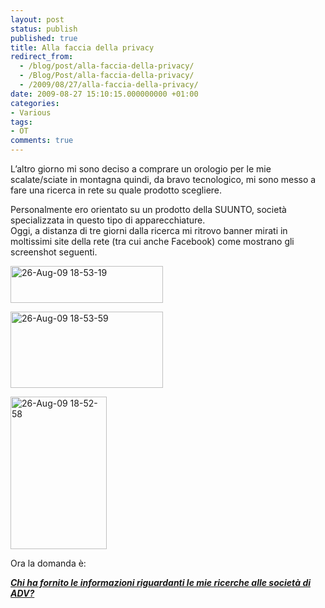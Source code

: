 ```yaml
---
layout: post
status: publish
published: true
title: Alla faccia della privacy
redirect_from: 
  - /blog/post/alla-faccia-della-privacy/
  - /Blog/Post/alla-faccia-della-privacy/
  - /2009/08/27/alla-faccia-della-privacy/
date: 2009-08-27 15:10:15.000000000 +01:00
categories:
- Various
tags:
- OT
comments: true
---
```

<p>L&rsquo;altro giorno mi sono deciso a comprare un orologio per le mie scalate/sciate in montagna quindi, da bravo tecnologico, mi sono messo a fare una ricerca in rete su quale prodotto scegliere.</p>
<p>Personalmente ero orientato su un prodotto della SUUNTO, societ&agrave; specializzata in questo tipo di apparecchiature.   <br />
Oggi, a distanza di tre giorni dalla ricerca mi ritrovo banner mirati in moltissimi site della rete (tra cui anche Facebook) come mostrano gli screenshot seguenti.</p>
<p><a href="http://imperugo.tostring.it/Content/Uploaded/image/26-Aug-09%2018-53-19_4.png" rel="shadowbox[Alla-faccia-della-privacy];options={counterType:'skip',continuous:true,animSequence:'sync'}"><img SinglelineIgnoreCase width="244" height="59" border="0" src="http://imperugo.tostring.it/Content/Uploaded/image/26-Aug-09%2018-53-19_thumb_1.png" alt="26-Aug-09 18-53-19" title="26-Aug-09 18-53-19" style="border: 0px none ; display: inline;" singlelineignorecase="" /></a></p>
<p><a href="http://imperugo.tostring.it/Content/Uploaded/image/26-Aug-09%2018-53-59_4.png" rel="shadowbox[Alla-faccia-della-privacy];options={counterType:'skip',continuous:true,animSequence:'sync'}"><img SinglelineIgnoreCase width="244" height="122" border="0" src="http://imperugo.tostring.it/Content/Uploaded/image/26-Aug-09%2018-53-59_thumb_1.png" alt="26-Aug-09 18-53-59" title="26-Aug-09 18-53-59" style="border: 0px none ; display: inline;" singlelineignorecase="" /></a></p>
<p><a href="http://imperugo.tostring.it/Content/Uploaded/image/26-Aug-09%2018-52-58_10.png" rel="shadowbox[Alla-faccia-della-privacy];options={counterType:'skip',continuous:true,animSequence:'sync'}"><img SinglelineIgnoreCase width="154" height="244" border="0" src="http://imperugo.tostring.it/Content/Uploaded/image/26-Aug-09%2018-52-58_thumb_4.png" alt="26-Aug-09 18-52-58" title="26-Aug-09 18-52-58" style="border: 0px none ; display: inline;" singlelineignorecase="" /></a></p>
<p>Ora la domanda &egrave;:</p>
<p><u><em><strong>Chi ha fornito le informazioni riguardanti le mie ricerche alle societ&agrave; di ADV?</strong></em></u></p>
